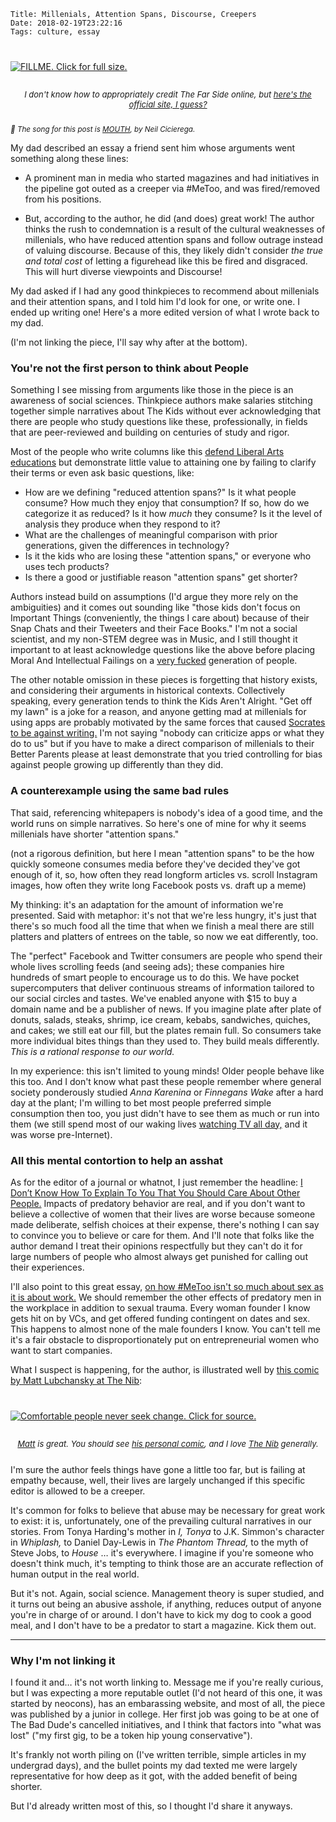     Title: Millenials, Attention Spans, Discourse, Creepers
    Date: 2018-02-19T23:22:16
    Tags: culture, essay

<div class="caption-img-block" style="margin: 25px auto;">
<a href="/img/2018/2/midvale.png" target="blank">
<img src="/img/2018/2/midvale_THUMB.png" alt="FILLME. Click for full size." style="margin: 15px auto;" />
</a>
<p style="font-style: italic; text-align: center; font-size: small">I don't
know how to appropriately credit The Far Side online, but
<a href="http://www.thefarside.com/">here's the official site, I guess?</a></p>
</div>

<small>_🎵 The song for this post is [MOUTH][9], by Neil Cicierega._</small>

My dad described an essay a friend sent him whose arguments went something along
these lines:

* A prominent man in media who started magazines and had initiatives in the pipeline
  got outed as a creeper via #MeToo, and was fired/removed from his positions.

* But, according to the author, he did (and does) great work! The author thinks
  the rush to condemnation is a result of the cultural weaknesses of millenials,
  who have reduced attention spans and follow outrage instead of valuing
  discourse. Because of this, they likely didn't consider _the true and total
  cost_ of letting a figurehead like this be fired and disgraced. This will hurt
  diverse viewpoints and Discourse!

My dad asked if I had any good thinkpieces to recommend about millenials and
their attention spans, and I told him I'd look for one, or write one. I ended up
writing one! Here's a more edited version of what I wrote back to my dad.

(I'm not linking the piece, I'll say why after at the bottom).

<!-- more -->

<h3 id="youre-not-the-first-person-to-think-about-people">You're not the first person to think about People</h3>

Something I see missing from arguments like those in the piece is
an awareness of social sciences. Thinkpiece authors make salaries stitching
together simple narratives about The Kids without ever acknowledging that there
are people who study questions like these, professionally, in fields that are
peer-reviewed and building on centuries of study and rigor.

Most of the people who write columns like this [defend Liberal Arts
educations][7] but demonstrate little value to attaining one by failing to
clarify their terms or even ask basic questions, like:

* How are we defining "reduced attention spans?" Is it what people consume? How
  much they enjoy that consumption? If so, how do we categorize it as reduced?
  Is it how _much_ they consume? Is it the level of analysis they produce when
  they respond to it?
* What are the challenges of meaningful comparison with prior generations, given the
  differences in technology?
* Is it the kids who are losing these "attention spans," or everyone who uses
  tech products?
* Is there a good or justifiable reason "attention spans" get shorter?

Authors instead build on assumptions (I'd argue they more rely on the ambiguities)
and it comes out sounding like "those kids don't focus on Important Things
(conveniently, the things I care about) because of their Snap Chats and their
Tweeters and their Face Books." I'm not a social scientist, and my non-STEM
degree was in Music, and I still thought it important to at least acknowledge
questions like the above before placing Moral And Intellectual Failings on
a [very fucked][8] generation of people.

The other notable omission in these pieces is forgetting that
history exists, and considering their arguments in historical contexts. Collectively
speaking, every generation tends to think the Kids Aren't Alright. "Get off my
lawn" is a joke for a reason, and anyone getting mad at millenials for using
apps are probably motivated by the same forces that caused [Socrates to be
against writing.][1] I'm not saying "nobody can criticize apps or what they do
to us" but if you have to make a direct comparison of millenials to their Better
Parents please at least demonstrate that you tried controlling for bias against
people growing up differently than they did.

<h3 id="a-counterexample-using-the-same-bad-rules">A counterexample using the same bad rules</h3>

That said, referencing whitepapers is nobody's idea of a good time,
and the world runs on simple narratives. So here's one of mine for why it seems
millenials have shorter "attention spans." 

(not a rigorous definition, but here I mean "attention spans" to be the how
quickly someone consumes media before they've decided they've got enough of it,
so, how often they read longform articles vs. scroll Instagram images, how often
they write long Facebook posts vs. draft up a meme)

My thinking: it's an adaptation for the amount of information we're presented.
Said with metaphor: it's not that we're less hungry, it's just that there's so
much food all the time that when we finish a meal there are still platters and
platters of entrees on the table, so now we eat differently, too.

The "perfect" Facebook and Twitter consumers are people who spend their whole
lives scrolling feeds (and seeing ads); these companies hire hundreds of smart
people to encourage us to do this. We have pocket supercomputers that deliver
continuous streams of information tailored to our social circles and tastes.
We've enabled anyone with $15 to buy a domain name and be a publisher of news.
If you imagine plate after plate of donuts, salads, steaks, shrimp, ice cream,
kebabs, sandwiches, quiches, and cakes; we still eat our fill, but the plates
remain full. So consumers take more individual bites things than they used to.
They build meals differently. _This is a rational response to our world._

In my experience: this isn't limited to young minds! Older people behave like
this too. And I don't know what past these people remember where general society
ponderously studied _Anna Karenina_ or _Finnegans Wake_ after a hard day at the
plant; I'm willing to bet most people preferred simple consumption then too, you
just didn't have to see them as much or run into them (we still spend most of
our waking lives [watching TV all day,][2] and it was worse pre-Internet).

<h3 id="all-this-mental-contortion-to-help-an-asshat">All this mental contortion to help an asshat</h3>

As for the editor of a journal or whatnot, I just remember the headline: [I
Don’t Know How To Explain To You That You Should Care About Other People.][3]
Impacts of predatory behavior are real, and if you don't want to believe a
collective of women that their lives are worse because someone made deliberate,
selfish choices at their expense, there's nothing I can say to convince you to
believe or care for them. And I'll note that folks like the author demand I
treat their opinions respectfully but they can't do it for large numbers of
people who almost always get punished for calling out their experiences.

I'll also point to this great essay, [on how #MeToo isn't so much about sex as
it is about work.][4] We should remember the other effects of predatory men in
the workplace in addition to sexual trauma. Every woman founder I know gets hit
on by VCs, and get offered funding contingent on dates and sex. This happens
to almost none of the male founders I know. You can't tell me it's a fair 
obstacle to disproportionately put on entrepreneurial women who want to start
companies.

What I suspect is happening, for the author, is illustrated well by [this comic
by Matt Lubchansky at The Nib][5]:

<div class="caption-img-block" style="margin: 25px auto">
<a href="https://thenib.com/radical-centrism-101" target="blank">
  <img src="/img/2018/2/centrism_THUMB.png" alt="Comfortable people never seek change. Click for source." style="margin: 15px auto;" />
</a>
<p style="font-style: italic; text-align: center; font-size: small">
<a href="http://matt.pizza/">Matt</a> is great. You should see
<a href="http://www.listen-tome.com/">his personal comic</a>, and I love
<a href="https://thenib.com/">The Nib</a> generally.</p>
</div>

I'm sure the author feels things have gone a little too far, but is failing at
empathy because, well, their lives are largely unchanged if this specific editor
is allowed to be a creeper.

It's common for folks to believe that abuse may be necessary for great work to
exist: it is, unfortunately, one of the prevailing cultural narratives in our
stories. From Tonya Harding's mother in _I, Tonya_ to J.K. Simmon's character
in _Whiplash,_ to Daniel Day-Lewis in _The Phantom Thread,_ to the myth of Steve
Jobs, to _House_ … it's everywhere. I imagine if you're someone who doesn't think
much, it's tempting to think those are an accurate reflection of human output in
the real world.

But it's not. Again, social science. Management theory is super studied,
and it turns out being an abusive asshole, if anything, reduces output of anyone
you're in charge of or around. I don't have to kick my dog to cook a good meal,
and I don't have to be a predator to start a magazine. Kick them out.

---

<h3 id="why-im-not-linking-it">Why I'm not linking it</h3>

I found it and… it's not worth linking to. Message me if you're really curious,
but I was expecting a more reputable outlet (I'd not heard of this one, it was
started by neocons), has an embarassing website, and most of all, the piece was
published by a junior in college. Her first job was going to be at one of
The Bad Dude's cancelled initiatives, and I think that factors into "what was
lost" ("my first gig, to be a token hip young conservative").

It's frankly not worth piling on (I've written terrible, simple articles in my
undergrad days), and the bullet points my dad texted me were largely
representative for how deep as it got, with the added benefit of being shorter.

But I'd already written most of this, so I thought I'd share it anyways.

   [1]: http://apt46.net/2011/05/18/socrates-was-against-writing/
   [2]: https://www.recode.net/2016/6/27/12041028/tv-hours-per-week-nielsen
   [3]: https://www.huffingtonpost.com/entry/i-dont-know-how-to-explain-to-you-that-you-should_us_59519811e4b0f078efd98440
   [4]: https://www.thecut.com/2017/12/rebecca-traister-this-moment-isnt-just-about-sex.html
   [5]: https://thenib.com/radical-centrism-101
   [7]: http://www.nytimes.com/2010/06/08/opinion/08brooks.html
   [8]: http://highline.huffingtonpost.com/articles/en/poor-millennials/
   [9]: https://www.youtube.com/watch?v=XAsPeY8BsQU

